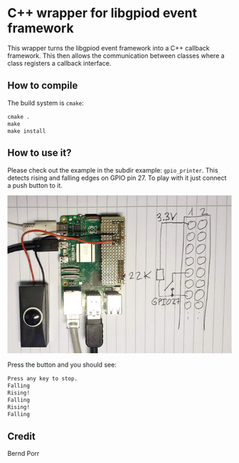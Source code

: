 # C++ wrapper for libgpiod event framework

This wrapper turns the libgpiod event framework into a C++ callback framework.
This then allows the communication between classes where a class registers
a callback interface.

## How to compile

The build system is `cmake`:

```
cmake .
make
make install
```

## How to use it?

Please check out the example in the subdir example: `gpio_printer`.
This detects rising and falling edges on GPIO pin 27. To play with it just
connect a push button to it.

![alt tag](example/wiring.jpg)

Press the button and you should see:
```
Press any key to stop.
Falling
Rising!
Falling
Rising!
Falling
```

## Credit

Bernd Porr

